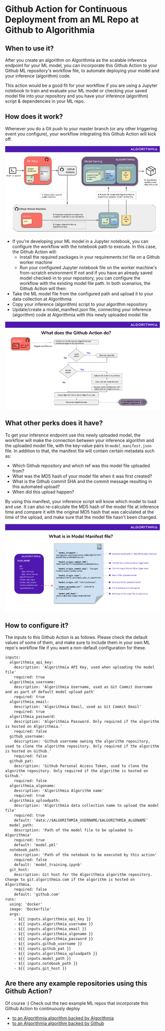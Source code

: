 # Github Action for Continuous Deployment from an ML Repo at Github to Algorithmia

## When to use it?
After you create an algorithm on Algorithmia as the scalable inference endpoint for your ML model, you can incorporate this Github Action to your Github ML repository's workflow file, to automate deploying your model and your inference (algorithm) code.

This action would be a good fit for your workflow if you are using a Jupyter notebook to train and evaluate your ML model or checking your saved model file into your repository and you have your inference (algorithm) script & dependencies in your ML repo. 


## How does it work?

Whenever you do a Git push to your master branch (or any other triggering event you configure), your workflow integrating this Github Action will kick off.

![](images/overview.png)

- If you're developing your ML model in a Jupyter notebook, you can configure the workflow with the notebook path to execute. In this case, the Github Action will:
  - Install the required packages in your requirements.txt file on a Github worker machine
  - Run your configured Jupyter notebook file on the worker machine's from-scratch environment
If not and if you have an already saved model checked-in to your repository, you can configure the workflow with the existing model file path.
In both scenarios, the Github Action will then:
- Take the ML model file from the configured path and upload it to your data collection at Algorithmia
- Copy your inference (algorithm) script to your algorithm repository
- Update/create a model_manifest.json file, connecting your inference (algorithm) code at Algorithmia with this newly uploaded model file

![](images/flowchart.png)

## What other perks does it have?
To get your inference endpoint use this newly uploaded model, the workflow will make the connection between your inference algorithm and the uploaded model file, with the key-value pairs in  `model_manifest.json` file.
In addition to that, the manifest file will contain certain metadata such as:
- Which Github repository and which ref was this model file uploaded from?
- What was the MD5 hash of your model file when it was first created?
- What is the Github commit SHA and the commit message resulting in this automated upload?
- When did this upload happen?

By using this manifest, your inference script will know which model to load and use. It can also re-calculate the MD5 hash of the model file at inference time and compare it with the original MD5 hash that was calculated at the time of the upload, and make sure that the model file hasn't been changed.  

![](images/model_manifest.png)

## How to configure it?

The inputs to this Github Action is as follows. Please check the default values of some of them, and make sure to include them in your own ML repo's workflow file if you want a non-default configuration for these. 

```
inputs:
  algorithmia_api_key:
    description: 'Algorithmia API Key, used when uploading the model file'
    required: true
  algorithmia_username:
    description: 'Algorithmia Username, used as Git Commit Username and as part of default model upload path'
    required: true
  algorithmia_email:
    description: 'Algorithmia Email, used as Git Commit Email'
    required: true
  algorithmia_password:
    description: 'Algorithmia Password. Only required if the algorithm is hosted on Algorithmia.'
    required: false
  github_username:
    description: 'Github username owning the algorithm repository, used to clone the algorithm repository. Only required if the algorithm is hosted on Github.'
    required: false
  github_pat:
    description: 'Github Personal Access Token, used to clone the algorithm repository. Only required if the algorithm is hosted on Github.'
    required: false  
  algorithmia_algoname:
    description: 'Algorithmia Algorithm name'
    required: true
  algorithmia_uploadpath:
    description: 'Algorithmia data collection name to upload the model file'
    required: true
    default: 'data://$ALGORITHMIA_USERNAME/$ALGORITHMIA_ALGONAME'
  model_path:
    description: 'Path of the model file to be uploaded to Algorithmia'
    required: true
    default: 'model.pkl'  
  notebook_path:
    description: 'Path of the notebook to be executed by this action'
    required: false
    default: 'model_training.ipynb'
  git_host:
    description: Git host for the Algorithmia algorithm repository. Change to git.algorithmia.com if the algorithm is hosted on Algorithmia.
    required: false
    default: 'github.com'
runs:
  using: 'docker'
  image: 'Dockerfile'
  args:
    - ${{ inputs.algorithmia_api_key }}
    - ${{ inputs.algorithmia_username }}
    - ${{ inputs.algorithmia_email }}
    - ${{ inputs.algorithmia_algoname }}
    - ${{ inputs.algorithmia_password }}
    - ${{ inputs.github_username }}
    - ${{ inputs.github_pat }}
    - ${{ inputs.algorithmia_uploadpath }}
    - ${{ inputs.model_path }}
    - ${{ inputs.notebook_path }}
    - ${{ inputs.git_host }}
```


## Are there any example repositories using this Github Action?
Of course :) Check out the two example ML repos that incorporate this Github Action to continuously deploy
  * [to an Algorithmia algorithm backed by Algorithmia](https://github.com/algorithmiaio/githubactions-modeldeployment-demo-algorithmiaalgo)
  * [to an Algorithmia algorithm backed by Github](https://github.com/algorithmiaio/githubactions-modeldeployment-demo-githubalgo)
 
